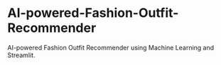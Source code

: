# AI-powered-Fashion-Outfit-Recommender
AI-powered Fashion Outfit Recommender using Machine Learning and Streamlit.
